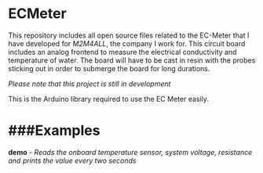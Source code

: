 ECMeter
=======

This repository includes all open source files related to the EC-Meter that I have developed for _M2M4ALL_, the company I work for.
This circuit board includes an analog frontend to measure the electrical conductivity and temperature of water. The board will have to be cast in resin with the probes sticking out in order to submerge the board for long durations.


_Please note that this project is still in development_

This is the Arduino library required to use the EC Meter easily. 


###Examples
=====
**demo**
*- Reads the onboard temperature sensor, system voltage, resistance and prints the value every two seconds*

